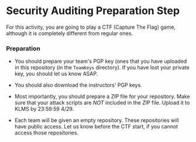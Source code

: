 # Security Auditing Preparation Step

For this activity, you are going to play a CTF (Capture The Flag) game, although
it is completely different from regular ones.

### Preparation

- You should prepare your team's PGP key (ones that you have uploaded in this
  repository (in the `TeamKeys` directory). If you have lost your private key,
  you should let us know ASAP.

- You should also download the instructors' PGP keys.

- Most importantly, you should prepare a ZIP file for your repository. Make sure
  that your attack scripts are *NOT* included in the ZIP file. Upload it to KLMS
  by 23:59:59 4/29.

- Each team will be given an empty repository. These repositories will have
  public access. Let us know before the CTF start, if you cannot access those
  repositories.


